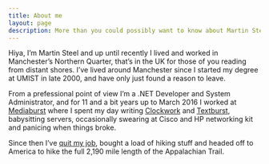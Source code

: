 ```yaml
---
title: About me
layout: page
description: More than you could possibly want to know about Martin Steel
---
```


Hiya, I’m Martin Steel and up until recently I lived and worked in Manchester’s Northern Quarter, that’s in the 
UK for those of you reading from distant shores. I’ve lived around Manchester since I started my degree at UMIST in late 2000, 
and have only just found a reason to leave.

From a prefessional point of view I’m a .NET Developer and System Administrator, and for 11 and a bit years up to 
March 2016 I worked at [Mediaburst](https://www.mediaburst.co.uk) where I spent my day 
writing [Clockwork](https://www.clockworksms.com) and [Textburst](https://www.textburst.com), babysitting servers, 
occasionally swearing at Cisco and HP networking kit and panicing when things broke.

Since then I’ve [quit my job](/blog/2016/ive-quit-my-job), bought a load of hiking stuff and
headed off to America to hike the full 2,190 mile length of the Appalachian Trail.